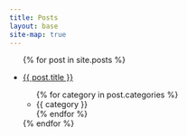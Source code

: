 ```yaml
---
title: Posts
layout: base
site-map: true
---
```


<ul>
{% for post in site.posts %}
  <li>
    <p><a href="{{ post.url | absolute-url }}">{{ post.title }}</a></p>
    <ul>
    {% for category in post.categories %}
      <li>{{ category }}</li>
    {% endfor %}
    </ul>
  </li>
{% endfor %}
<ul>
